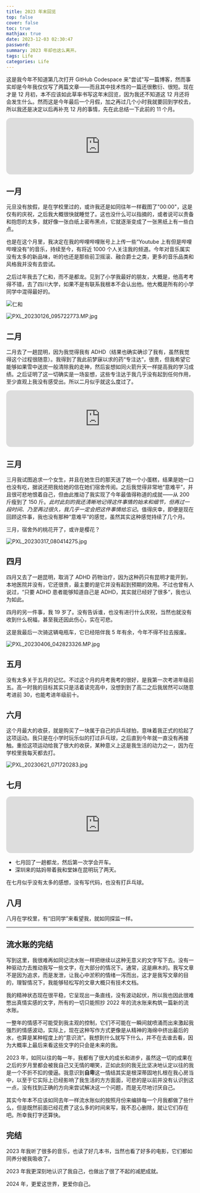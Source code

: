 ```yaml
---
title: 2023 年末回览
top: false
cover: false
toc: true
mathjax: true
date: 2023-12-03 02:30:47
password:
summary: 2023 年却也这么离开。
tags: Life
categories: Life
---
```


这是我今年不知道第几次打开 GitHub Codespace 来"尝试"写一篇博客，然而事实却是今年我仅仅写了两篇文章——而且其中技术性的一篇还很敷衍、很短。现在才是 12 月初，本不应该如此草率书写这年末回览，因为我还不知道这 12 月还将会发生什么。然而这是今年最后一个月假，加之再过几个小时我就要回到学校去，所以我还是决定以后再补充 12 月的事情，先在此总结一下此前的 11 个月。

<iframe style="border-radius:12px" src="https://open.spotify.com/embed/album/055oBGhGjcZixkBREWdav2?utm_source=generator" width="100%" height="152" frameBorder="0" allowfullscreen="" allow="autoplay; clipboard-write; encrypted-media; fullscreen; picture-in-picture" loading="lazy"></iframe>

## 一月

元旦没有放假，是在学校里过的，或许我还是如同往年一样截图了"00:00"，这是仅有的庆祝，之后我大概很快就睡觉了。这也没什么可以指摘的，或者说可以责备和抱怨的太多，就好像一张白纸上密布黑点，它就逐渐变成了一张黑纸上有一些白点。

也是在这个月里，我决定在我的哔哩哔哩账号上上传一些“Youtube 上有但是哔哩哔哩没有”的音乐，持续至今，有将近 1000 个人关注我的频道。今年对音乐属实没有太多的新品味，听的也还是那些前卫摇滚、融合爵士之类，更多的音乐品类和风格我并没有去尝试。

之后过年我去了仁和，而不是都龙。见到了小学我最好的朋友，大概是，他高考考得不错，去了四川大学，如果不是有联系我根本不会认出他。他大概是所有的小学同学中混得最好的。

![仁和](https://s2.loli.net/2023/12/03/gwBy4OM96eYN8Pk.jpg)

![PXL_20230126_095722773.MP.jpg](https://s2.loli.net/2023/12/03/OhAwHZYWFTp5xMf.jpg)

## 二月

二月去了一趟昆明，因为我觉得我有 ADHD（结果也确实确诊了我有，虽然我觉得这个过程很随意）。我得到了我此前梦寐以求的药“专注达”，很贵，但我希望它能够如果雪中送炭一般清除我的走神，然后妄想如同火箭升天一样提高我的学习成绩。之后证明了这一切确实是一场妄想，这些专注达于我几乎没有起到任何作用，至少直观上我没有感受出。所以二月似乎就这么度过了。

<iframe style="border-radius:12px" src="https://open.spotify.com/embed/album/2124SGcSNl3pYWNAdaXCir?utm_source=generator" width="100%" height="152" frameBorder="0" allowfullscreen="" allow="autoplay; clipboard-write; encrypted-media; fullscreen; picture-in-picture" loading="lazy"></iframe>

## 三月

三月我试图追求一个女生，并且在她生日的那天送了她一个小蛋糕，结果是她一口也没有吃，据说还把我给她的信在她们宿舍传阅。之后我觉得非常地“意难平”，并且很可悲地恨着自己，但由此推动了我实现了今年最值得称道的成就——从 200 斤瘦到了 150 斤。_此时此刻的我还清晰地记得这件事情的始末和细节，但再过一段时间、乃至再过很久，我几乎一定会把这件事情给忘记_。值得庆幸，即便是现在回顾这件事，我也没有那种“意难平”的感觉，虽然其实这种感觉持续了几个月。

三月，宿舍外的桃花开了，或许是樱花？

![PXL_20230317_080414275.jpg](https://s2.loli.net/2023/12/03/Q8m5VgOIS6pZXGY.jpg)

## 四月

四月又去了一趟昆明，取消了 ADHD 药物治疗，因为这种药只有昆明才能开到，本地医院并没有，它还很贵，最主要的是它并没有起到预期的效用。不过也曾有人说过，“只要 ADHD 患者能够知道自己是 ADHD，其实就已经好了很多“，我也认为如此。

四月的另一件事，我 19 岁了。没有告诉谁，也没有进行什么庆祝，当然也就没有收到什么祝福，甚至我还因此伤心，实在可悲。

这是我最后一次骑这辆电瓶车，它已经陪伴我 5 年有余，今年不得不拉去报废。

![PXL_20230406_042823326.MP.jpg](https://s2.loli.net/2023/12/03/38zACvalFWNbKkw.jpg)

## 五月

没有太多关于五月的记忆。不过这个月的月考我考的很好，是我第一次考进年级前五。高一时我的目标其实只是活着读完高中，没想到到了高二之后我居然可以随意考进前 30，也能考进年级前十。

## 六月

这个月最大的收获，就是购买了一块属于自己的乒乓球拍，意味着我正式的拾起了这项运动。我只是在小学时玩乐似的打过乒乓球，之后直到今年就一直没有再接触。重拾这项运动给我了很大的收获，某种意义上这是我生活的动力之一，因为在学校里我每天都去打。

![PXL_20230621_071720283.jpg](https://s2.loli.net/2023/12/03/KWCEy1GzwdemjLi.jpg)

## 七月

<iframe style="border-radius:12px" src="https://open.spotify.com/embed/album/6Mo9Lp8bC65BhWi7cATIdx?utm_source=generator" width="100%" height="152" frameBorder="0" allowfullscreen="" allow="autoplay; clipboard-write; encrypted-media; fullscreen; picture-in-picture" loading="lazy"></iframe>

- 七月回了一趟都龙，然后第一次学会开车。
- 深圳来的姑妈带着我和堂妹在昆明玩了两天。

在七月似乎没有太多的感想，没有写代码，也没有打乒乓球。

## 八月

八月在学校里，有“旧同学”来看望我，就如同探监一样。

---

## 流水账的完结

写到这里，我很难再如同记流水账一样把继续以这种无意义的文字写下去。没有一种驱动力去推动我写一些文字，在大部分的情况下。通常，这是麻木的。我写文章不是因为追求，而是发泄，让我心中淤积的情绪一泻而出，这才是我写文章的目的，理智情况下，我能够轻松写的文章大概只有技术文档。

我的精神状态现在很平稳，它呈现出一条直线，没有波动起伏，所以我也因此很难憋出真情实感的文字，所有的一切只能照抄 2022 年的流水账来构筑一篇新的流水账。

一整年的情感不可能受到我主观的控制，它们不可能在一瞬间就喷涌而出来激起我强烈的情感波动，实际上，现在这种写作方式更像是从精神的海绵中挤出最后的水，也算是某种程度上的“意识流”。我想到什么就写下什么，并不在去谁去看，因为大概率上最后来看这些文字的只会是未来的我。

2023 年，如同以往的每一年，我都有了很大的成长和进步，虽然这一切的成果在之后的岁月里都会被我自己又无情的嘲笑，正如此刻的我无比坚决地认定以往的我是一个不折不扣的傻逼。我意识到**自卑**这一情结其实是根深蒂固地扎根在我心房当中，以至于它实际上已经影响了我生活的方方面面，可悲的是以前并没有认识到这一点，没有找到正确的方向来尝试解决这一个问题，而是无尽地讨厌自己。

其实今年本不应该如同去年一样流水账似的按照月份来编排每一个月我都做了些什么，但是既然前面已经花费了这么多的时间来写，我不忍心删除，就让它们存在吧。所幸我打字还算快。

## 完结

2023 年我听了很多的音乐，也读了好几本书，当然也看了好多的电影，它们都如同养分被我吸收了。

2023 年我更深刻地认识了我自己，也做出了很了不起的减肥成就。

2024 年，更爱这世界，更爱你自己。
